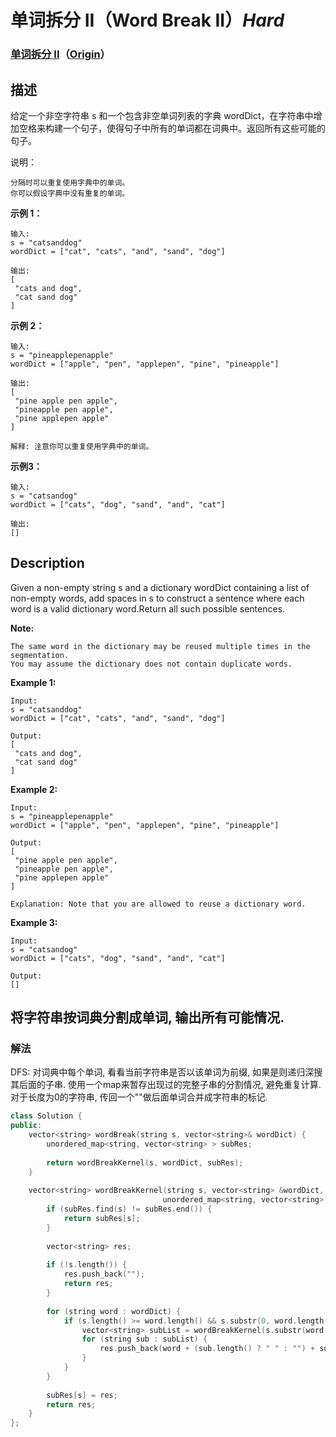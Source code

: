 # 单词拆分 II（Word Break II）*Hard*
### [单词拆分 II](https://leetcode-cn.com/problems/word-break-ii)（[Origin](https://leetcode.com/problems/word-break-ii)）
## 描述
给定一个非空字符串 s 和一个包含非空单词列表的字典 wordDict，在字符串中增加空格来构建一个句子，使得句子中所有的单词都在词典中。返回所有这些可能的句子。

说明：


	分隔时可以重复使用字典中的单词。
	你可以假设字典中没有重复的单词。


**示例 1：**
```
输入:
s = "catsanddog"
wordDict = ["cat", "cats", "and", "sand", "dog"]

输出:
[
 "cats and dog",
 "cat sand dog"
]
```


**示例 2：**
```
输入:
s = "pineapplepenapple"
wordDict = ["apple", "pen", "applepen", "pine", "pineapple"]

输出:
[
 "pine apple pen apple",
 "pineapple pen apple",
 "pine applepen apple"
]

解释: 注意你可以重复使用字典中的单词。
```


**示例3：**
```
输入:
s = "catsandog"
wordDict = ["cats", "dog", "sand", "and", "cat"]

输出:
[]
```

## Description
Given a non-empty string s and a dictionary wordDict containing a list of non-empty words, add spaces in s to construct a sentence where each word is a valid dictionary word.Return all such possible sentences.

**Note:**



	The same word in the dictionary may be reused multiple times in the segmentation.
	You may assume the dictionary does not contain duplicate words.


**Example 1:**
```
Input:
s = "catsanddog"
wordDict = ["cat", "cats", "and", "sand", "dog"]

Output:
[
 "cats and dog",
 "cat sand dog"
]
```


**Example 2:**
```
Input:
s = "pineapplepenapple"
wordDict = ["apple", "pen", "applepen", "pine", "pineapple"]

Output:
[
 "pine apple pen apple",
 "pineapple pen apple",
 "pine applepen apple"
]

Explanation: Note that you are allowed to reuse a dictionary word.
```


**Example 3:**
```
Input:
s = "catsandog"
wordDict = ["cats", "dog", "sand", "and", "cat"]

Output:
[]
```


## 将字符串按词典分割成单词, 输出所有可能情况.
### 解法
DFS: 对词典中每个单词, 看看当前字符串是否以该单词为前缀, 如果是则递归深搜其后面的子串. 使用一个map来暂存出现过的完整子串的分割情况, 避免重复计算. 对于长度为0的字符串, 传回一个""做后面单词合并成字符串的标记.
```c++
class Solution {
public:
    vector<string> wordBreak(string s, vector<string>& wordDict) {
        unordered_map<string, vector<string> > subRes;
        
        return wordBreakKernel(s, wordDict, subRes);
    }
    
    vector<string> wordBreakKernel(string s, vector<string> &wordDict, 
                                  unordered_map<string, vector<string> > &subRes) {
        if (subRes.find(s) != subRes.end()) {
            return subRes[s];
        }
        
        vector<string> res;
        
        if (!s.length()) {
            res.push_back("");
            return res;
        }
        
        for (string word : wordDict) {
            if (s.length() >= word.length() && s.substr(0, word.length()) == word) {
                vector<string> subList = wordBreakKernel(s.substr(word.length()), wordDict, subRes);
                for (string sub : subList) {
                    res.push_back(word + (sub.length() ? " " : "") + sub);
                }
            }
        }
        
        subRes[s] = res;
        return res;
    }
};
```